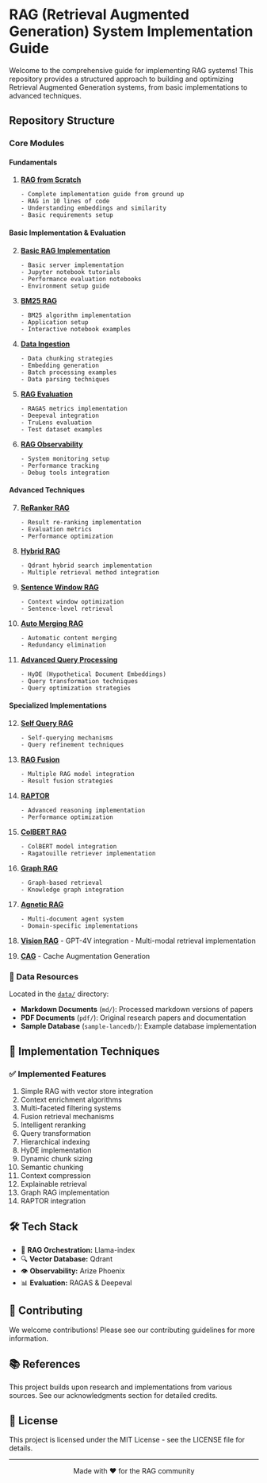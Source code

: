 # RAG (Retrieval Augmented Generation) System Implementation Guide

Welcome to the comprehensive guide for implementing RAG systems! This repository provides a structured approach to building and optimizing Retrieval Augmented Generation systems, from basic implementations to advanced techniques.

## Repository Structure

### Core Modules

#### Fundamentals

1.  [**RAG from Scratch**](./00_RAG_Base/)

        - Complete implementation guide from ground up
        - RAG in 10 lines of code
        - Understanding embeddings and similarity
        - Basic requirements setup

#### Basic Implementation & Evaluation

2.  [**Basic RAG Implementation**](./01_Basic_RAG/)

        - Basic server implementation
        - Jupyter notebook tutorials
        - Performance evaluation notebooks
        - Environment setup guide

3.  [**BM25 RAG**](./01_BM25_RAG/)

        - BM25 algorithm implementation
        - Application setup
        - Interactive notebook examples

4.  [**Data Ingestion**](./01_Data_Ingestion/)

        - Data chunking strategies
        - Embedding generation
        - Batch processing examples
        - Data parsing techniques

5.  [**RAG Evaluation**](./01_RAG_Evaluation/)

        - RAGAS metrics implementation
        - Deepeval integration
        - TruLens evaluation
        - Test dataset examples

6.  [**RAG Observability**](./01_RAG_Observability/)

        - System monitoring setup
        - Performance tracking
        - Debug tools integration

#### Advanced Techniques

7.  [**ReRanker RAG**](./02_ReRanker_RAG/)

        - Result re-ranking implementation
        - Evaluation metrics
        - Performance optimization

8.  [**Hybrid RAG**](./03_Hybrid_RAG/)

        - Qdrant hybrid search implementation
        - Multiple retrieval method integration

9.  [**Sentence Window RAG**](./04_Sentence_Window_RAG/)

        - Context window optimization
        - Sentence-level retrieval

10. [**Auto Merging RAG**](./05_Auto_Merging_RAG/)

        - Automatic content merging
        - Redundancy elimination

11. [**Advanced Query Processing**](./06_Query_Transformation_RAG/)

        - HyDE (Hypothetical Document Embeddings)
        - Query transformation techniques
        - Query optimization strategies

#### Specialized Implementations

12. [**Self Query RAG**](./07_Self_Query_RAG/)

        - Self-querying mechanisms
        - Query refinement techniques

13. [**RAG Fusion**](./08_RAG_Fusion/)

        - Multiple RAG model integration
        - Result fusion strategies

14. [**RAPTOR**](./09_RAPTOR/)

        - Advanced reasoning implementation
        - Performance optimization

15. [**ColBERT RAG**](./10_ColBERT_RAG/)

        - ColBERT model integration
        - Ragatouille retriever implementation

16. [**Graph RAG**](./11_Graph_RAG/)

        - Graph-based retrieval
        - Knowledge graph integration

17. [**Agnetic RAG**](./12_Agnetic_RAG/)

        - Multi-document agent system
        - Domain-specific implementations

18. [**Vision RAG**](./13_Vision_RAG/) - GPT-4V integration - Multi-modal retrieval implementation

19. [**CAG**](./14_CAG/) - Cache Augmentation Generation 

### 📂 Data Resources

Located in the [`data/`](./data/) directory:

- **Markdown Documents** (`md/`): Processed markdown versions of papers
- **PDF Documents** (`pdf/`): Original research papers and documentation
- **Sample Database** (`sample-lancedb/`): Example database implementation

## 🎯 Implementation Techniques

### ✅ Implemented Features

1. Simple RAG with vector store integration
2. Context enrichment algorithms
3. Multi-faceted filtering systems
4. Fusion retrieval mechanisms
5. Intelligent reranking
6. Query transformation
7. Hierarchical indexing
8. HyDE implementation
9. Dynamic chunk sizing
10. Semantic chunking
11. Context compression
12. Explainable retrieval
13. Graph RAG implementation
14. RAPTOR integration

## 🛠️ Tech Stack

- 🦙 **RAG Orchestration:** Llama-index
- 🔍 **Vector Database:** Qdrant
- 👁️ **Observability:** Arize Phoenix
- 📊 **Evaluation:** RAGAS & Deepeval

## 🤝 Contributing

We welcome contributions! Please see our contributing guidelines for more information.

## 📚 References

This project builds upon research and implementations from various sources. See our acknowledgments section for detailed credits.

## 📝 License

This project is licensed under the MIT License - see the LICENSE file for details.

---

<div align="center">
  Made with ❤️ for the RAG community
</div>

<!-- # 🚀 RAG (Retrieval Augmented Generation) System Roadmap

Welcome to the RAG System Roadmap! RAG systems are gaining traction in natural language processing by enhancing the quality of AI responses with relevant data retrieval. This roadmap outlines the exciting journey to systematically improve a RAG system using the latest technologies, methods, and strategies.

## Tech Stack

- 🦙 **RAG Orchestration:** Llama-index
- 🔍 **Vector Database:** Qdrant
- 👁️ **Observability:** Arize Phoenix
- 📊 **Evaluation:** RAGAS & Deepeval


### Modules

| ⭐ Module Name | 📝 Description |
|-------------|-------------|
| [00_RAG_Base](./00_RAG_Base) | A comprehensive guide or approach to building RAG systems from the ground up, covering all aspects of RAG implementation. |
| [01_Basic_RAG](./01_Basic_RAG) | A fundamental implementation of retrieval-augmented generation, combining a retrieval system with a language model. |
| [01_BM25_RAG](./01_BM25_RAG) | Utilizes the BM25 algorithm for retrieval, effective for keyword-based retrieval in RAG systems. |
| [01_Data_Ingestion](./01_Data_Ingestion) | Focuses on preparing and importing data into the system, including cleaning, formatting, and indexing. |
| [01_RAG_Evaluation](./01_RAG_Evaluation) | Methods and tools to assess RAG model performance, including metrics for retrieval accuracy and generation quality. |
| [01_RAG_Observability](./01_RAG_Observability) | Techniques for monitoring and analyzing RAG system behavior in real-time, tracking performance metrics and identifying bottlenecks. |
| [02_ReRanker_RAG](./02_ReRanker_RAG) | Enhances retrieval accuracy by re-ranking initial results using a separate model or algorithm. |
| [03_Hybrid_RAG](./03_Hybrid_RAG) | Combines multiple retrieval methods to leverage their respective strengths, such as dense and sparse retrieval techniques. |
| [04_Sentence_Window_RAG](./04_Sentence_Window_RAG) | Optimizes retrieval by focusing on relevant sentence contexts instead of entire documents. |
| [05_Auto_Merging_RAG](./05_Auto_Merging_RAG) | Automates the process of combining retrieved documents or passages, reducing redundancy and creating a more coherent context. |
| [06_HyDE_RAG](./06_HyDE_RAG) | Implements Hypothetical Document Embedding to improve query understanding and retrieval relevance. |
| [06_Query_Transformation_RAG](./06_Query_Transformation_RAG) | Applies various techniques to reformulate and expand queries, improving retrieval by addressing potential mismatches. |
| [07_Self_Query_RAG](./07_Self_Query_RAG) | A sophisticated approach where the system generates and refines its own queries based on the initial user input. |
| [08_RAG_Fusion](./08_RAG_Fusion) | Integrates results from multiple RAG models or retrieval methods for more comprehensive and accurate responses. |
| [09_RAPTOR](./09_RAPTOR) | An advanced RAG model that incorporates improved reasoning capabilities. |
| [10_ColBERT_RAG](./10_ColBERT_RAG) | Utilizes the ColBERT model for dense retrieval, enabling efficient and effective retrieval through dense vector representations. |
| [11_Graph_RAG](./11_Graph_RAG) | Leverages graph-based methods for complex information retrieval, capturing relationships and connections in knowledge graphs. |
| [12_Agnetic_RAG](./12_Agnetic_RAG) | A domain-specific approach for tailored RAG implementations, adapting systems to specific use cases. |
### Data

- [data](./data/): Contains datasets and other data files used throughout the project.

## Systematically Improving RAG

To enhance the performance of our RAG system, we will focus on the following areas:

1. **Data Quality**: Ensure high-quality, diverse, and relevant data for training and retrieval.
2. **Embedding Techniques**: Experiment with different embedding models and fine-tuning approaches.
3. **Retrieval Optimization**: Improve the retrieval process using techniques like hybrid search or re-ranking.
4. **Context Window Management**: Optimize the use of context windows for more effective generation.
5. **Prompt Engineering**: Develop and refine prompts to guide the LLM effectively.
6. **Fine-tuning**: Explore domain-specific fine-tuning of the LLM when applicable.
7. **Evaluation and Metrics**: Utilize RAGAS and Deepeval to assess performance and guide improvements.
8. **Observability**: Leverage Arize Phoenix to monitor system behavior and identify areas for optimization.
9. **Iterative Testing**: Continuously test and refine the system based on real-world usage and feedback.
10. **Scalability**: Optimize the system architecture to handle increased load and data volume efficiently.


## List of RAG Techniques

1. ✅**Simple RAG**: Encode document content into a vector store for quick retrieval.
2. ✅**Context Enrichment**: Add surrounding context to each retrieved chunk.
3. ✅**Multi-faceted Filtering**: Apply various filtering techniques to refine results.
4. ✅**Fusion Retrieval**: Combine vector-based and keyword-based retrieval.
5. ✅**Intelligent Reranking**: Reassess and reorder initially retrieved documents.
6. ✅**Query Transformation**: Modify or expand the original query.
7. ✅**Hierarchical Indices**: Use summaries to identify relevant document sections.
8. ✅**Hypothetical Questions**: Transform queries into hypothetical documents (HyDE).
9. ✅**Choose Chunk Size**: Select appropriate fixed size for text chunks.
10. ✅**Semantic Chunking**: Create context-aware segments.
11. ✅**Context Compression**: Compress and extract pertinent parts of documents.
12. ✅**Explainable Retrieval**: Provide explanations for document relevance.
13. **Retrieval w/ Feedback**: Utilize user feedback to fine-tune models.
14. **Adaptive Retrieval**: Use tailored strategies for different query types.
15. **Iterative Retrieval**: Generate follow-up queries to fill information gaps.
16. **Ensemble Retrieval**: Apply different models and use voting mechanisms.
17. ✅**Graph RAG**: Retrieve entities and relationships from a knowledge graph.
18. **Multi-Modal**: Integrate models that understand different data modalities.
19. ✅**RAPTOR**: Use abstractive summarization for hierarchical context.
20. **Self RAG**: Implement multi-step processes for improved responses.
21. **Corrective RAG**: Dynamically evaluate and correct the retrieval process. -->
